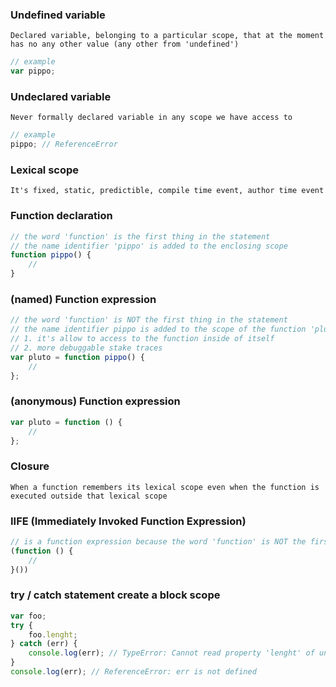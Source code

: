 
### Undefined variable
```
Declared variable, belonging to a particular scope, that at the moment has no any other value (any other from 'undefined')
```
```javascript
// example
var pippo;
```

### Undeclared variable
```
Never formally declared variable in any scope we have access to
```
```javascript
// example
pippo; // ReferenceError
```

### Lexical scope
```
It's fixed, static, predictible, compile time event, author time event
```

### Function declaration
```javascript
// the word 'function' is the first thing in the statement
// the name identifier 'pippo' is added to the enclosing scope
function pippo() {
    // 
}
```

### (named) Function expression
```javascript
// the word 'function' is NOT the first thing in the statement
// the name identifier pippo is added to the scope of the function 'pluto' (the identifier id read only, it's constant)
// 1. it's allow to access to the function inside of itself
// 2. more debuggable stake traces
var pluto = function pippo() {
    // 
};
```

### (anonymous) Function expression
```javascript
var pluto = function () {
    // 
};
```

### Closure
```
When a function remembers its lexical scope even when the function is executed outside that lexical scope
```

### IIFE (Immediately Invoked Function Expression)
```javascript
// is a function expression because the word 'function' is NOT the first thing in the statement
(function () {
    // 
}())
```


### try / catch statement create a block scope
```javascript
var foo;
try {
    foo.lenght;
} catch (err) {
    console.log(err); // TypeError: Cannot read property 'lenght' of undefined
}
console.log(err); // ReferenceError: err is not defined
```
